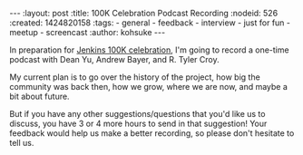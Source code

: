 --- :layout: post :title: 100K Celebration Podcast Recording :nodeid: 526 :created: 1424820158 :tags: - general - feedback - interview - just for fun - meetup - screencast :author: kohsuke ---

In preparation for [Jenkins 100K celebration](http://jenkins-ci.org/content/jenkins-celebration-day-february-26), I'm going to record a one-time podcast with Dean Yu, Andrew Bayer, and R. Tyler Croy.

My current plan is to go over the history of the project, how big the community was back then, how we grow, where we are now, and maybe a bit about future.

But if you have any other suggestions/questions that you'd like us to discuss, you have 3 or 4 more hours to send in that suggestion! Your feedback would help us make a better recording, so please don't hesitate to tell us.

